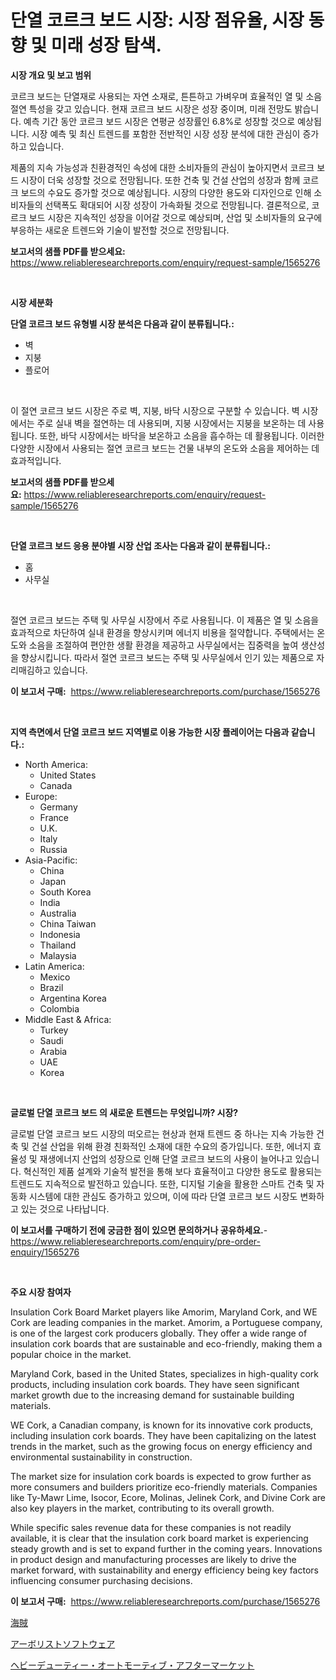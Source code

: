 <p><h1>단열 코르크 보드 시장: 시장 점유율, 시장 동향 및 미래 성장 탐색.</h1></p><p><strong>시장 개요 및 보고 범위</strong></p>
<p><p>코르크 보드는 단열재로 사용되는 자연 소재로, 튼튼하고 가벼우며 효율적인 열 및 소음 절연 특성을 갖고 있습니다. 현재 코르크 보드 시장은 성장 중이며, 미래 전망도 밝습니다. 예측 기간 동안 코르크 보드 시장은 연평균 성장률인 6.8%로 성장할 것으로 예상됩니다. 시장 예측 및 최신 트렌드를 포함한 전반적인 시장 성장 분석에 대한 관심이 증가하고 있습니다.</p><p>제품의 지속 가능성과 친환경적인 속성에 대한 소비자들의 관심이 높아지면서 코르크 보드 시장이 더욱 성장할 것으로 전망됩니다. 또한 건축 및 건설 산업의 성장과 함께 코르크 보드의 수요도 증가할 것으로 예상됩니다. 시장의 다양한 용도와 디자인으로 인해 소비자들의 선택폭도 확대되어 시장 성장이 가속화될 것으로 전망됩니다. 결론적으로, 코르크 보드 시장은 지속적인 성장을 이어갈 것으로 예상되며, 산업 및 소비자들의 요구에 부응하는 새로운 트렌드와 기술이 발전할 것으로 전망됩니다.</p></p>
<p><strong>보고서의 샘플 PDF를 받으세요:</strong> <a href="https://www.reliableresearchreports.com/enquiry/request-sample/1565276">https://www.reliableresearchreports.com/enquiry/request-sample/1565276</a></p>
<p>&nbsp;</p>
<p><strong>시장 세분화</strong></p>
<p><strong>단열 코르크 보드 유형별 시장 분석은 다음과 같이 분류됩니다.:</strong></p>
<p><ul><li>벽</li><li>지붕</li><li>플로어</li></ul></p>
<p>&nbsp;</p>
<p><p>이 절연 코르크 보드 시장은 주로 벽, 지붕, 바닥 시장으로 구분할 수 있습니다. 벽 시장에서는 주로 실내 벽을 절연하는 데 사용되며, 지붕 시장에서는 지붕을 보온하는 데 사용됩니다. 또한, 바닥 시장에서는 바닥을 보온하고 소음을 흡수하는 데 활용됩니다. 이러한 다양한 시장에서 사용되는 절연 코르크 보드는 건물 내부의 온도와 소음을 제어하는 데 효과적입니다.</p></p>
<p><strong>보고서의 샘플 PDF를 받으세요:</strong>&nbsp;<a href="https://www.reliableresearchreports.com/enquiry/request-sample/1565276">https://www.reliableresearchreports.com/enquiry/request-sample/1565276</a></p>
<p>&nbsp;</p>
<p><strong> 단열 코르크 보드 응용 분야별 시장 산업 조사는 다음과 같이 분류됩니다.:</strong></p>
<p><ul><li>홈</li><li>사무실</li></ul></p>
<p>&nbsp;</p>
<p><p>절연 코르크 보드는 주택 및 사무실 시장에서 주로 사용됩니다. 이 제품은 열 및 소음을 효과적으로 차단하여 실내 환경을 향상시키며 에너지 비용을 절약합니다. 주택에서는 온도와 소음을 조절하여 편안한 생활 환경을 제공하고 사무실에서는 집중력을 높여 생산성을 향상시킵니다. 따라서 절연 코르크 보드는 주택 및 사무실에서 인기 있는 제품으로 자리매김하고 있습니다.</p></p>
<p><strong>이 보고서 구매:</strong>&nbsp; <a href="https://www.reliableresearchreports.com/purchase/1565276">https://www.reliableresearchreports.com/purchase/1565276</a></p>
<p>&nbsp;</p>
<p><strong>지역 측면에서 단열 코르크 보드 지역별로 이용 가능한 시장 플레이어는 다음과 같습니다.:</strong></p>
<p><ul>
    <li>
        North America:
        <ul>
            <li>United States</li>
            <li>Canada</li>
        </ul>
    </li>
    <li>
        Europe:
        <ul>
            <li>Germany</li>
            <li>France</li>
            <li>U.K.</li>
            <li>Italy</li>
            <li>Russia</li>
        </ul>
    </li>
    <li>
        Asia-Pacific:
        <ul>
            <li>China</li>
            <li>Japan</li>
            <li>South Korea</li>
            <li>India</li>
            <li>Australia</li>
            <li>China Taiwan</li>
            <li>Indonesia</li>
            <li>Thailand</li>
            <li>Malaysia</li>
        </ul>
    </li>
    <li>
        Latin America:
        <ul>
            <li>Mexico</li>
            <li>Brazil</li>
            <li>Argentina Korea</li>
            <li>Colombia</li>
        </ul>
    </li>
    <li>
        Middle East & Africa:
        <ul>
            <li>Turkey</li>
            <li>Saudi</li>
            <li>Arabia</li>
            <li>UAE</li>
            <li>Korea</li>
        </ul>
    </li>
    </ul></p>
<p>&nbsp;</p>
<p><strong>글로벌 단열 코르크 보드 의 새로운 트렌드는 무엇입니까? 시장?</strong></p>
<p><p>글로벌 단열 코르크 보드 시장의 떠오르는 현상과 현재 트렌드 중 하나는 지속 가능한 건축 및 건설 산업을 위해 환경 친화적인 소재에 대한 수요의 증가입니다. 또한, 에너지 효율성 및 재생에너지 산업의 성장으로 인해 단열 코르크 보드의 사용이 늘어나고 있습니다. 혁신적인 제품 설계와 기술적 발전을 통해 보다 효율적이고 다양한 용도로 활용되는 트렌드도 지속적으로 발전하고 있습니다. 또한, 디지털 기술을 활용한 스마트 건축 및 자동화 시스템에 대한 관심도 증가하고 있으며, 이에 따라 단열 코르크 보드 시장도 변화하고 있는 것으로 나타납니다.</p></p>
<p><strong>이 보고서를 구매하기 전에 궁금한 점이 있으면 문의하거나 공유하세요.</strong>- <a href="https://www.reliableresearchreports.com/enquiry/pre-order-enquiry/1565276">https://www.reliableresearchreports.com/enquiry/pre-order-enquiry/1565276</a></p>
<p>&nbsp;</p>
<p><strong>주요 시장 참여자</strong></p>
<p><p>Insulation Cork Board Market players like Amorim, Maryland Cork, and WE Cork are leading companies in the market. Amorim, a Portuguese company, is one of the largest cork producers globally. They offer a wide range of insulation cork boards that are sustainable and eco-friendly, making them a popular choice in the market.</p><p>Maryland Cork, based in the United States, specializes in high-quality cork products, including insulation cork boards. They have seen significant market growth due to the increasing demand for sustainable building materials.</p><p>WE Cork, a Canadian company, is known for its innovative cork products, including insulation cork boards. They have been capitalizing on the latest trends in the market, such as the growing focus on energy efficiency and environmental sustainability in construction.</p><p>The market size for insulation cork boards is expected to grow further as more consumers and builders prioritize eco-friendly materials. Companies like Ty-Mawr Lime, Isocor, Ecore, Molinas, Jelinek Cork, and Divine Cork are also key players in the market, contributing to its overall growth.</p><p>While specific sales revenue data for these companies is not readily available, it is clear that the insulation cork board market is experiencing steady growth and is set to expand further in the coming years. Innovations in product design and manufacturing processes are likely to drive the market forward, with sustainability and energy efficiency being key factors influencing consumer purchasing decisions.</p></p>
<p><strong>이 보고서 구매:</strong>&nbsp;&nbsp;<a href="https://www.reliableresearchreports.com/purchase/1565276">https://www.reliableresearchreports.com/purchase/1565276</a></p>
<p><p><a href="https://medium.com/@amarart56456/corsair%E5%B8%82%E5%A0%B4%E8%A6%8F%E6%A8%A1%E3%81%AF-%E3%82%B0%E3%83%AD%E3%83%BC%E3%83%90%E3%83%AB%E7%94%A3%E6%A5%AD%E3%81%AB%E3%81%8A%E3%81%91%E3%82%8B%E6%9C%80%E9%81%A9%E3%81%AA%E3%83%9E%E3%83%BC%E3%82%B1%E3%83%86%E3%82%A3%E3%83%B3%E3%82%B0%E3%83%81%E3%83%A3%E3%83%8D%E3%83%AB%E3%82%92%E7%A4%BA%E3%81%97%E3%81%A6%E3%81%84%E3%81%BE%E3%81%99-d0fa110ff56e">海賊</a></p><p><a href="https://github.com/laurenreichert/Market-Research-Report-List-1/blob/main/91245305840.md">アーボリストソフトウェア</a></p><p><a href="https://github.com/RodHoppe07/Market-Research-Report-List-1/blob/main/20080875841.md">ヘビーデューティー・オートモーティブ・アフターマーケット</a></p></p>
